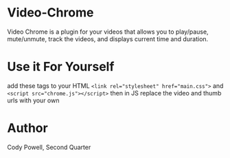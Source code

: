 # Video-Chrome
  Video Chrome is a plugin for your videos that allows you to play/pause, mute/unmute, track the videos, and displays current   time and duration.

# Use it For Yourself
  add these tags to your HTML `<link rel="stylesheet" href="main.css">` and `<script src="chrome.js"></script>` 
  then in JS replace the video and thumb urls with your own
  
# Author
  Cody Powell, Second Quarter
